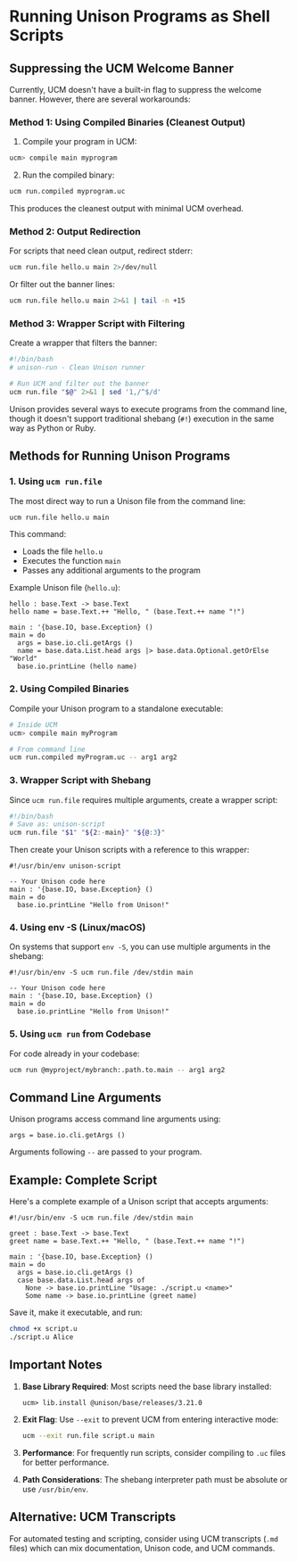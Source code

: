 # Running Unison Programs as Shell Scripts

## Suppressing the UCM Welcome Banner

Currently, UCM doesn't have a built-in flag to suppress the welcome banner. However, there are several workarounds:

### Method 1: Using Compiled Binaries (Cleanest Output)

1. Compile your program in UCM:
```bash
ucm> compile main myprogram
```

2. Run the compiled binary:
```bash
ucm run.compiled myprogram.uc
```

This produces the cleanest output with minimal UCM overhead.

### Method 2: Output Redirection

For scripts that need clean output, redirect stderr:
```bash
ucm run.file hello.u main 2>/dev/null
```

Or filter out the banner lines:
```bash
ucm run.file hello.u main 2>&1 | tail -n +15
```

### Method 3: Wrapper Script with Filtering

Create a wrapper that filters the banner:
```bash
#!/bin/bash
# unison-run - Clean Unison runner

# Run UCM and filter out the banner
ucm run.file "$@" 2>&1 | sed '1,/^$/d'
```

Unison provides several ways to execute programs from the command line, though it doesn't support traditional shebang (`#!`) execution in the same way as Python or Ruby.

## Methods for Running Unison Programs

### 1. Using `ucm run.file`

The most direct way to run a Unison file from the command line:

```bash
ucm run.file hello.u main
```

This command:
- Loads the file `hello.u`
- Executes the function `main`
- Passes any additional arguments to the program

Example Unison file (`hello.u`):
```unison
hello : base.Text -> base.Text
hello name = base.Text.++ "Hello, " (base.Text.++ name "!")

main : '{base.IO, base.Exception} ()
main = do
  args = base.io.cli.getArgs ()
  name = base.data.List.head args |> base.data.Optional.getOrElse "World"
  base.io.printLine (hello name)
```

### 2. Using Compiled Binaries

Compile your Unison program to a standalone executable:

```bash
# Inside UCM
ucm> compile main myProgram

# From command line
ucm run.compiled myProgram.uc -- arg1 arg2
```

### 3. Wrapper Script with Shebang

Since `ucm run.file` requires multiple arguments, create a wrapper script:

```bash
#!/bin/bash
# Save as: unison-script
ucm run.file "$1" "${2:-main}" "${@:3}"
```

Then create your Unison scripts with a reference to this wrapper:
```unison
#!/usr/bin/env unison-script

-- Your Unison code here
main : '{base.IO, base.Exception} ()
main = do
  base.io.printLine "Hello from Unison!"
```

### 4. Using env -S (Linux/macOS)

On systems that support `env -S`, you can use multiple arguments in the shebang:

```unison
#!/usr/bin/env -S ucm run.file /dev/stdin main

-- Your Unison code here
main : '{base.IO, base.Exception} ()
main = do
  base.io.printLine "Hello from Unison!"
```

### 5. Using `ucm run` from Codebase

For code already in your codebase:

```bash
ucm run @myproject/mybranch:.path.to.main -- arg1 arg2
```

## Command Line Arguments

Unison programs access command line arguments using:
```unison
args = base.io.cli.getArgs ()
```

Arguments following `--` are passed to your program.

## Example: Complete Script

Here's a complete example of a Unison script that accepts arguments:

```unison
#!/usr/bin/env -S ucm run.file /dev/stdin main

greet : base.Text -> base.Text
greet name = base.Text.++ "Hello, " (base.Text.++ name "!")

main : '{base.IO, base.Exception} ()
main = do
  args = base.io.cli.getArgs ()
  case base.data.List.head args of
    None -> base.io.printLine "Usage: ./script.u <name>"
    Some name -> base.io.printLine (greet name)
```

Save it, make it executable, and run:
```bash
chmod +x script.u
./script.u Alice
```

## Important Notes

1. **Base Library Required**: Most scripts need the base library installed:
   ```
   ucm> lib.install @unison/base/releases/3.21.0
   ```

2. **Exit Flag**: Use `--exit` to prevent UCM from entering interactive mode:
   ```bash
   ucm --exit run.file script.u main
   ```

3. **Performance**: For frequently run scripts, consider compiling to `.uc` files for better performance.

4. **Path Considerations**: The shebang interpreter path must be absolute or use `/usr/bin/env`.

## Alternative: UCM Transcripts

For automated testing and scripting, consider using UCM transcripts (`.md` files) which can mix documentation, Unison code, and UCM commands.